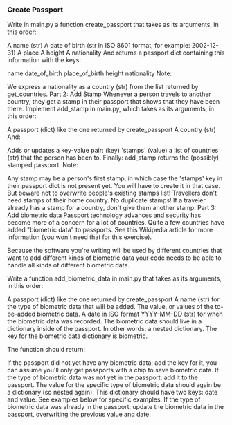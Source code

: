 ### Create Passport
Write in main.py a function create_passport that takes as its arguments, in this order:

A name (str)
A date of birth (str in ISO 8601 format, for example: 2002-12-31)
A place 
A height 
A nationality 
And returns a passport dict containing this information with the keys:

name
date_of_birth
place_of_birth
height
nationality
Note:

We express a nationality as a country (str) from the list returned by get_countries.
Part 2: Add Stamp
Whenever a person travels to another country, they get a stamp in their passport that shows that they have been there. Implement add_stamp in main.py, which takes as its arguments, in this order:

A passport (dict) like the one returned by create_passport
A country (str)
And:

Adds or updates a key-value pair:
(key) 'stamps'
(value) a list of countries (str) that the person has been to.
Finally: add_stamp returns the (possibly) stamped passport.
Note:

Any stamp may be a person's first stamp, in which case the 'stamps' key in their passport dict is not present yet. You will have to create it in that case. But beware not to overwrite people's existing stamps list!
Travellers don't need stamps of their home country.
No duplicate stamps! If a traveler already has a stamp for a country, don't give them another stamp.
Part 3: Add biometric data
Passport technology advances and security has become more of a concern for a lot of countries. Quite a few countries have added "biometric data" to passports. See this Wikipedia article for more information (you won't need that for this exercise).

Because the software you're writing will be used by different countries that want to add different kinds of biometric data your code needs to be able to handle all kinds of different biometric data.

Write a function add_biometric_data in main.py that takes as its arguments, in this order:

A passport (dict) like the one returned by create_passport
A name (str) for the type of biometric data that will be added.
The value, or values of the to-be-added biometric data.
A date in ISO format YYYY-MM-DD (str) for when the biometric data was recorded.
The biometric data should live in a dictionary inside of the passport. In other words: a nested dictionary. The key for the biometric data dictionary is biometric.

The function should return:

If the passport did not yet have any biometric data: add the key for it, you can assume you'll only get passports with a chip to save biometric data.
If the type of biometric data was not yet in the passport: add it to the passport.
The value for the specific type of biometric data should again be a dictionary (so nested again). This dictionary should have two keys: date and value. See examples below for specific examples.
If the type of biometric data was already in the passport: update the biometric data in the passport, overwriting the previous value and date.
